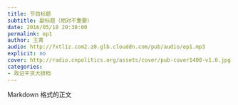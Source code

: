 ```yaml
---
title: 节目标题
subtitle: 副标题（相对不重要）
date: 2016/05/18 20:30:00
permalink: ep1
author: 王菁
audio: http://7xtl1z.com2.z0.glb.clouddn.com/pub/audio/ep1.mp3
explicit: no
cover: http://radio.cnpolitics.org/assets/cover/pub-cover1400-v1.0.jpg
categories:
- 政记干货大排档
---
```


Markdown 格式的正文
